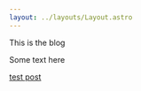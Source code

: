 ```yaml
---
layout: ../layouts/Layout.astro
---
```

<!-- Markdown Preview - https://dillinger.io/ -->


This is the blog

Some text here

[test post](/blog/test)
